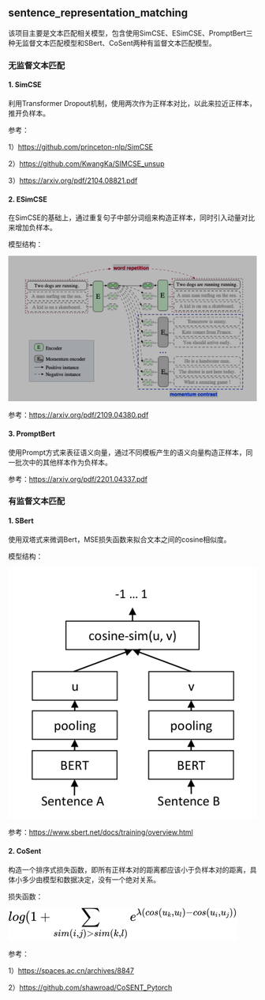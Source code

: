 ## sentence_representation_matching

该项目主要是文本匹配相关模型，包含使用SimCSE、ESimCSE、PromptBert三种无监督文本匹配模型和SBert、CoSent两种有监督文本匹配模型。

### 无监督文本匹配

#### 1. SimCSE

利用Transformer Dropout机制，使用两次作为正样本对比，以此来拉近正样本，推开负样本。

参考：

1）https://github.com/princeton-nlp/SimCSE

2）https://github.com/KwangKa/SIMCSE_unsup

3）https://arxiv.org/pdf/2104.08821.pdf

#### 2. ESimCSE

在SimCSE的基础上，通过重复句子中部分词组来构造正样本，同时引入动量对比来增加负样本。

模型结构：

![esimcse](pics/esimcse.png)

参考：https://arxiv.org/pdf/2109.04380.pdf

#### 3. PromptBert

使用Prompt方式来表征语义向量，通过不同模板产生的语义向量构造正样本，同一批次中的其他样本作为负样本。

参考：https://arxiv.org/pdf/2201.04337.pdf

### 有监督文本匹配

#### 1. SBert

使用双塔式来微调Bert，MSE损失函数来拟合文本之间的cosine相似度。

模型结构：

![SBERT Siamese Network Architecture](pics/sbert.png)

参考：https://www.sbert.net/docs/training/overview.html

#### 2. CoSent

构造一个排序式损失函数，即所有正样本对的距离都应该小于负样本对的距离，具体小多少由模型和数据决定，没有一个绝对关系。

损失函数：

![cosent_loss](pics/cosent_loss.svg)

参考：

1）https://spaces.ac.cn/archives/8847

2）https://github.com/shawroad/CoSENT_Pytorch
